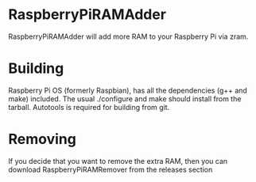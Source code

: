 # RaspberryPiRAMAdder
RaspberryPiRAMAdder will add more RAM to your Raspberry Pi via zram.
# Building
Raspberry Pi OS (formerly Raspbian), has all the dependencies (g++ and make) included. The usual ./configure and make should install from the tarball. Autotools is required for building from git.
# Removing
If you decide that you want to remove the extra RAM, then you can download RaspberryPiRAMRemover from the releases section